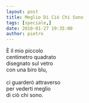 ```yaml
---
layout: post
title: Meglio Di Ciò Chi Sono
tags: [speciale,]
date: 2010-01-27 19:35:00
author: pietro
---
```

È il mio piccolo<br/>centimetro quadrato<br/>disegnato sul vetro<br/>con una biro blu,<br/><br/>ci guarderò attraverso<br/>per vederti meglio<br/>di ciò chi sono.
